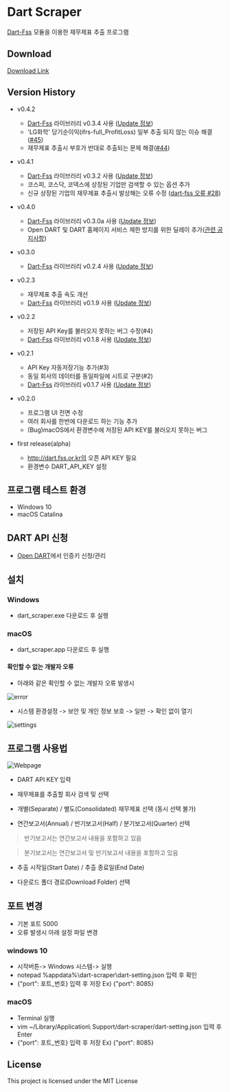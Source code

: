 # Dart Scraper

[Dart-Fss](https://github.com/josw123/dart-fss) 모듈을 이용한 재무제표 추출 프로그램

## Download

[Download Link](https://github.com/josw123/dart-scraper/releases)

## Version History
- v0.4.2
  - [Dart-Fss](https://github.com/josw123/dart-fss) 라이브러리 v0.3.4 사용 ([Update 정보](https://github.com/josw123/dart-fss/releases/tag/v0.3.4))
  - 'LG화학' 당기순이익(ifrs-full_ProfitLoss) 일부 추출 되지 않는 이슈 해결([#45](https://github.com/josw123/dart-fss/issues/45))
  - 재무제표 추출시 부호가 반대로 추출되는 문제 해결([#44](https://github.com/josw123/dart-fss/issues/44))

- v0.4.1
  - [Dart-Fss](https://github.com/josw123/dart-fss) 라이브러리 v0.3.2 사용 ([Update 정보](https://github.com/josw123/dart-fss/releases/tag/v0.3.2))
  - 코스피, 코스닥, 코덱스에 상장된 기업만 검색할 수 있는 옵션 추가
  - 신규 상장된 기업의 재무제표 추출시 발상해는 오류 수정 ([dart-fss 오류 #28](https://github.com/josw123/dart-fss/issues/28))
  
- v0.4.0
  - [Dart-Fss](https://github.com/josw123/dart-fss) 라이브러리 v0.3.0a 사용 ([Update 정보](https://github.com/josw123/dart-fss/releases/tag/v0.3.0a))
  - Open DART 및 DART 홈페이지 서비스 제한 방지를 위한 딜레이 추가([관련 공지사항](https://bit.ly/2wcnz2y>))

- v0.3.0
  - [Dart-Fss](https://github.com/josw123/dart-fss) 라이브러리 v0.2.4 사용 ([Update 정보](https://github.com/josw123/dart-fss/releases/tag/v0.2.4))

- v0.2.3
  - 재무제표 추출 속도 개선
  - [Dart-Fss](https://github.com/josw123/dart-fss) 라이브러리 v0.1.9 사용 ([Update 정보](https://github.com/josw123/dart-fss/releases/tag/v0.1.9))

- v0.2.2
  - 저장된 API Key를 불러오지 못하는 버그 수정(#4)
  - [Dart-Fss](https://github.com/josw123/dart-fss) 라이브러리 v0.1.8 사용 ([Update 정보](https://github.com/josw123/dart-fss/releases/tag/v0.1.8))


- v0.2.1
  - API Key 자동저장기능 추가(#3)
  - 동일 회사의 데이터를 동일파일에 시트로 구분(#2)
  - [Dart-Fss](https://github.com/josw123/dart-fss) 라이브러리 v0.1.7 사용 ([Update 정보](https://github.com/josw123/dart-fss/releases/tag/v0.1.7))

- v0.2.0 
  - 프로그램 UI 전면 수정
  - 여러 회사를 한번에 다운로드 하는 기능 추가
  - (Bug)macOS에서 환경변수에 저장된 API KEY를 불러오지 못하는 버그


- first release(alpha)
  - http://dart.fss.or.kr의 오픈 API KEY 필요
  - 환경변수 DART_API_KEY 설정

## 프로그램 테스트 환경

-   Windows 10
-   macOS Catalina

## DART API 신청
-   [Open DART](https://opendart.fss.or.kr/)에서 인증키 신청/관리

## 설치

### Windows

- dart_scraper.exe 다운로드 후 실행

### macOS

- dart_scraper.app 다운로드 후 실행

#### 확인할 수 없는 개발자 오류

- 아래와 같은 확인할 수 없는 개발자 오류 발생시

![error](./readme/error.png)

- 시스템 환경설정 -> 보안 및 개인 정보 보호 -> 일반 -> 확인 없이 열기

![settings](./readme/settings.png)


## 프로그램 사용법

![Webpage](./readme/webpage.png)

- DART API KEY 입력

- 재무제표를 추출할 회사 검색 및 선택

- 개별(Separate) / 별도(Consolidated) 재무제표 선택 (동시 선택 불가)

- 연간보고서(Annual) / 반기보고서(Half) / 분기보고서(Quarter) 선택

> 반기보고서는 연간보고서 내용을 포함하고 있음

> 분기보고서는 연간보고서 및 반기보고서 내용을 포함하고 있음

- 추출 시작일(Start Date) / 추츨 종료일(End Date)

- 다운로드 폴더 경로(Download Folder) 선택

## 포트 변경

- 기본 포트 5000
- 오류 발생시 아래 설정 파일 변경

### windows 10

- 시작버튼-> Windows 시스템-> 실행
- notepad %appdata%\dart-scraper\dart-setting.json 입력 후 확인
- {"port": 포트_번호} 입력 후 저장 Ex) {"port": 8085}

### macOS
- Terminal 실행
- vim ~/Library/Application\ Support/dart-scraper/dart-setting.json 입력 후 Enter
- {"port": 포트_번호} 입력 후 저장 Ex) {"port": 8085}

## License
This project is licensed under the MIT License
